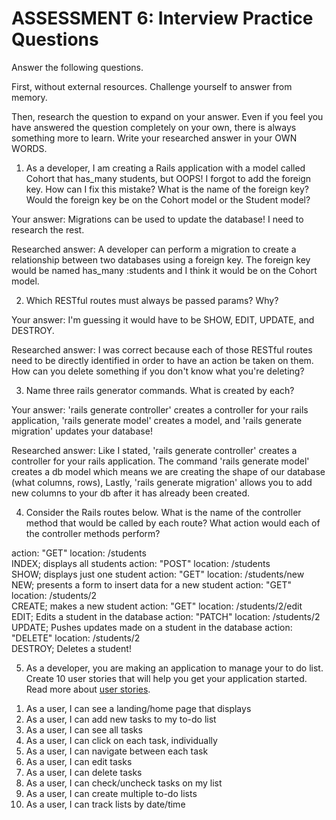 # ASSESSMENT 6: Interview Practice Questions
Answer the following questions.

First, without external resources. Challenge yourself to answer from memory.

Then, research the question to expand on your answer. Even if you feel you have answered the question completely on your own, there is always something more to learn. Write your researched answer in your OWN WORDS.

1. As a developer, I am creating a Rails application with a model called Cohort that has_many students, but OOPS! I forgot to add the foreign key. How can I fix this mistake? What is the name of the foreign key? Would the foreign key be on the Cohort model or the Student model?

  Your answer: Migrations can be used to update the database! I need to research the rest. 

  Researched answer: A developer can perform a migration to create a relationship between two databases using a foreign key. The foreign key would be named has_many :students and I think it would be on the Cohort model.



2. Which RESTful routes must always be passed params? Why?

  Your answer: I'm guessing it would have to be SHOW, EDIT, UPDATE, and DESTROY.

  Researched answer: I was correct because each of those RESTful routes need to be directly identified in order to have an action be taken on them. How can you delete something if you don't know what you're deleting?



3. Name three rails generator commands. What is created by each?

  Your answer: 'rails generate controller' creates a controller for your rails application, 'rails generate model' creates a model, and 'rails generate migration' updates your database!

  Researched answer: Like I stated, 'rails generate controller' creates a controller for your rails application. The command 'rails generate model' creates a db model which means we are creating the shape of our database (what columns, rows), Lastly, 'rails generate migration' allows you to add new columns to your db after it has already been created.



4. Consider the Rails routes below. What is the name of the controller method that would be called by each route? What action would each of the controller methods perform?

action: "GET"    location: /students          
INDEX; displays all students
action: "POST"   location: /students       
SHOW; displays just one student
action: "GET"    location: /students/new
NEW; presents a form to insert data for a new student
action: "GET"    location: /students/2  
CREATE; makes a new student
action: "GET"    location: /students/2/edit    
EDIT; Edits a student in the database
action: "PATCH"  location: /students/2      
UPDATE; Pushes updates made on a student in the database
action: "DELETE" location: /students/2      
DESTROY; Deletes a student!


5. As a developer, you are making an application to manage your to do list. Create 10 user stories that will help you get your application started. Read more about [user stories](https://www.atlassian.com/agile/project-management/user-stories).

1) As a user, I can see a landing/home page that displays 
2) As a user, I can add new tasks to my to-do list
3) As a user, I can see all tasks
4) As a user, I can click on each task, individually
5) As a user, I can navigate between each task
6) As a user, I can edit tasks
7) As a user, I can delete tasks
8) As a user, I can check/uncheck tasks on my list
9) As a user, I can create multiple to-do lists
10) As a user, I can track lists by date/time
